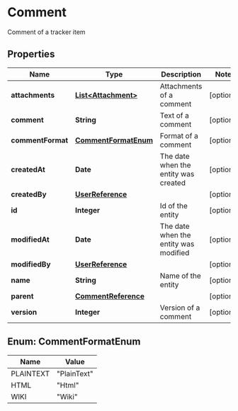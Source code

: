 

# Comment

Comment of a tracker item

## Properties

Name | Type | Description | Notes
------------ | ------------- | ------------- | -------------
**attachments** | [**List&lt;Attachment&gt;**](Attachment.md) | Attachments of a comment |  [optional]
**comment** | **String** | Text of a comment |  [optional]
**commentFormat** | [**CommentFormatEnum**](#CommentFormatEnum) | Format of a comment |  [optional]
**createdAt** | **Date** | The date when the entity was created |  [optional]
**createdBy** | [**UserReference**](UserReference.md) |  |  [optional]
**id** | **Integer** | Id of the entity |  [optional]
**modifiedAt** | **Date** | The date when the entity was modified |  [optional]
**modifiedBy** | [**UserReference**](UserReference.md) |  |  [optional]
**name** | **String** | Name of the entity |  [optional]
**parent** | [**CommentReference**](CommentReference.md) |  |  [optional]
**version** | **Integer** | Version of a comment |  [optional]



## Enum: CommentFormatEnum

Name | Value
---- | -----
PLAINTEXT | &quot;PlainText&quot;
HTML | &quot;Html&quot;
WIKI | &quot;Wiki&quot;



